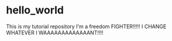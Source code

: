 # hello_world
This is my tutorial repository
I'm a freedom FIGHTER!!!!!
I CHANGE WHATEVER I WAAAAAAAAAAAAANT!!!!
